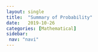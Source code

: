 ```yaml
---
layout: single
title:  "Summary of Probability"
date:   2019-10-26
categories: [Mathematical]
sidebar: 
 nav: "navi"
---
```


<object data="/assets/statistics/Probability Summary.pdf" type="application/pdf" width="100%" height="100%">
</object>